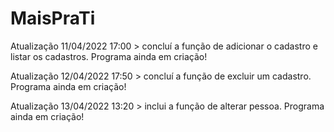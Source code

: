 # MaisPraTi
Atualização 11/04/2022 17:00 > concluí a função de adicionar o cadastro e listar os cadastros. Programa ainda em criação! 

Atualização 12/04/2022 17:50 > concluí a função de excluir um cadastro. Programa ainda em criação! 

Atualização 13/04/2022 13:20 > inclui a função de alterar pessoa. Programa ainda em criação! 
